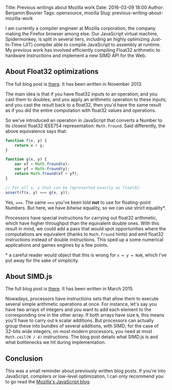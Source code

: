 Title: Previous writings about Mozilla work
Date: 2016-03-09 18:00
Author: Benjamin Bouvier
Tags: opensource, mozilla
Slug: previous-writing-about-mozilla-work

I am currently a compiler engineer at Mozilla corporation, the company making
the Firefox browser among else. Our JavaScript virtual machine, Spidermonkey,
is split in several tiers, including an highly optimizing Just-In-Time (JIT)
compiler able to compile JavaScript to assembly at runtime. My previous work
has involved efficiently compiling Float32 arithmetic to hardware instructions
and implement a new SIMD API for the Web.

## About Float32 optimizations

The full blog post is
[there](https://blog.mozilla.org/javascript/2013/11/07/efficient-float32-arithmetic-in-javascript/).
It has been written in November 2013.

The main idea is that if you have float32 inputs to an operation; and you cast
them to doubles; and you apply an arithmetic operation to these inputs; and you
cast the result back to a float32, then you'd have the same result as if you
did the entire computation with float32 values and operations.

So we've introduced an operation in JavaScript that converts a Number to its
closest float32 IEEE754 representation: `Math.fround`. Said differently, the
above equivalence says that:

```javascript
function f(x, y) {
    return x + y;
}

function g(x, y) {
    var xf = Math.fround(x);
    var yf = Math.fround(y);
    return Math.fround(xf + yf);
}

// For all x, y that can be represented exactly as float32:
assert(f(x, y) === g(x, y));
```

Yes, `===`. The same `===` you've been told **not** to use for floating-point
Numbers. But here, we have *bitwise* equality, so we can use strict equality*.

Processors have special instructions for carrying out float32 arithmetic, which
have higher throughput than the equivalent double ones. With this result in
mind, we could add a pass that would spot opportunities where the computations
are equivalent (thanks to `Math.fround` hints) and emit float32 instructions
instead of double instructions. This sped up a some numerical applications and
games engines by a few points.

\* a careful reader would object that this is wrong for `x = y = NaN`, which
I've put away for the sake of simplicity.

## About SIMD.js

The full blog post is
[there](https://blog.mozilla.org/javascript/2015/03/10/state-of-simd-js-performance-in-firefox/).
It has been written in March 2015.

Nowadays, processors have instructions sets that allow them to execute several
simple arithmetic operations at once. For instance, let's say you have two
arrays of integers and you want to add each element to the corresponding one in
the other array. If both arrays have size `N`, this means you'll have to carry
out `N` scalar additions. But processors can actually group these into bundles
of several additions, with SIMD; for the case of 32-bits wide integers, on most
modern processors, you need at most `Math.ceil(N / 4)` instructions. The blog
post details what SIMD.js is and what bottlenecks we hit during implementation.

## Conclusion

This was a small reminder about previously written blog posts. If you're into
JavaScript, compilers or low-level optimization, I can only recommend you to go
read the [Mozilla's JavaScript blog](https://blog.mozilla.org/javascript/).

